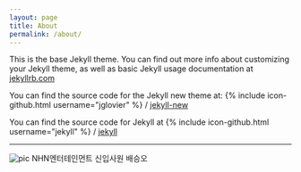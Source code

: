 ```yaml
---
layout: page
title: About
permalink: /about/
---
```


This is the base Jekyll theme. You can find out more info about customizing your Jekyll theme, as well as basic Jekyll usage documentation at [jekyllrb.com](http://jekyllrb.com/)

You can find the source code for the Jekyll new theme at:
{% include icon-github.html username="jglovier" %} /
[jekyll-new](https://github.com/jglovier/jekyll-new)

You can find the source code for Jekyll at
{% include icon-github.html username="jekyll" %} /
[jekyll](https://github.com/jekyll/jekyll)


---
![pic](https://s-media-cache-ak0.pinimg.com/136x136/81/ff/08/81ff08c482759df559919790bed95bf9.jpg)
NHN엔터테인먼트 신입사원 배승오

